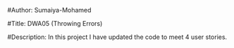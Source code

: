 #Author: Sumaiya-Mohamed

#Title: DWA05 (Throwing Errors)

#Description: In this project  I have updated the code to meet 4 user stories.
